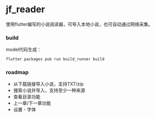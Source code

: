# jf_reader

使用flutter编写的小说阅读器，可导入本地小说，也可自动通过网络采集。


### build
model代码生成：
```bash
flutter packages pub run build_runner build
```

### roadmap
* 从下载链接导入小说，支持TXT/zip
* 搜索小说并导入，支持至少一种来源
* 查看目录功能
* 上一章/下一章功能
* 设置 - 字体